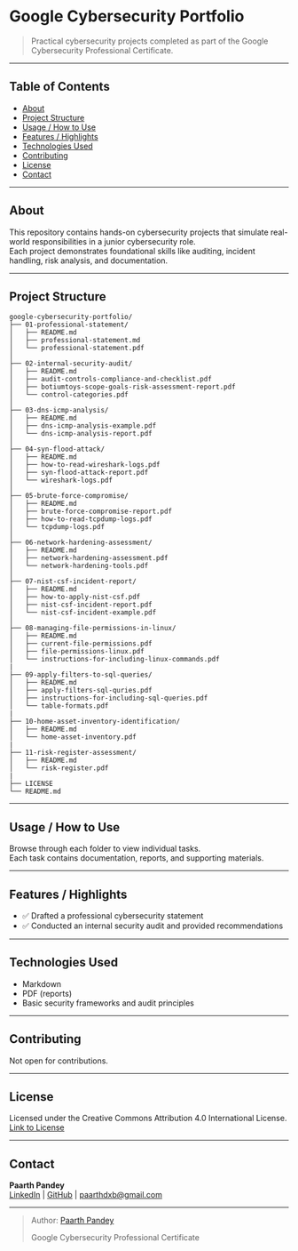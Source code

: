 # Google Cybersecurity Portfolio

> Practical cybersecurity projects completed as part of the Google Cybersecurity Professional Certificate.

---

## Table of Contents

- [About](#about)  
- [Project Structure](#project-structure)  
- [Usage / How to Use](#usage--how-to-use)  
- [Features / Highlights](#features--highlights)  
- [Technologies Used](#technologies-used)  
- [Contributing](#contributing)  
- [License](#license)  
- [Contact](#contact)

---

## About

This repository contains hands-on cybersecurity projects that simulate real-world responsibilities in a junior cybersecurity role.  
Each project demonstrates foundational skills like auditing, incident handling, risk analysis, and documentation.

---

## Project Structure
```
google-cybersecurity-portfolio/
├── 01-professional-statement/
│   ├── README.md
│   ├── professional-statement.md
│   └── professional-statement.pdf
│
├── 02-internal-security-audit/
│   ├── README.md
│   ├── audit-controls-compliance-and-checklist.pdf
│   ├── botiumtoys-scope-goals-risk-assessment-report.pdf
│   └── control-categories.pdf
│
├── 03-dns-icmp-analysis/
│   ├── README.md
│   ├── dns-icmp-analysis-example.pdf
│   └── dns-icmp-analysis-report.pdf
│
├── 04-syn-flood-attack/
│   ├── README.md
│   ├── how-to-read-wireshark-logs.pdf
│   ├── syn-flood-attack-report.pdf
│   └── wireshark-logs.pdf
│
├── 05-brute-force-compromise/
│   ├── README.md
│   ├── brute-force-compromise-report.pdf
│   ├── how-to-read-tcpdump-logs.pdf
│   └── tcpdump-logs.pdf
│
├── 06-network-hardening-assessment/
│   ├── README.md
│   ├── network-hardening-assessment.pdf
│   └── network-hardening-tools.pdf
│
├── 07-nist-csf-incident-report/
│   ├── README.md
│   ├── how-to-apply-nist-csf.pdf
│   ├── nist-csf-incident-report.pdf
│   └── nist-csf-incident-example.pdf
│
├── 08-managing-file-permissions-in-linux/
│   ├── README.md
│   ├── current-file-permissions.pdf
│   ├── file-permissions-linux.pdf
│   └── instructions-for-including-linux-commands.pdf
|
├── 09-apply-filters-to-sql-queries/
│   ├── README.md
│   ├── apply-filters-sql-quries.pdf
│   ├── instructions-for-including-sql-queries.pdf
│   └── table-formats.pdf
|
├── 10-home-asset-inventory-identification/
│   ├── README.md
│   └── home-asset-inventory.pdf
|
├── 11-risk-register-assessment/
│   ├── README.md
│   └── risk-register.pdf
|
├── LICENSE
└── README.md
```
---

## Usage / How to Use

Browse through each folder to view individual tasks.  
Each task contains documentation, reports, and supporting materials.

---

## Features / Highlights

- ✅ Drafted a professional cybersecurity statement  
- ✅ Conducted an internal security audit and provided recommendations  

---

## Technologies Used

- Markdown  
- PDF (reports)  
- Basic security frameworks and audit principles  

---

## Contributing

Not open for contributions.

---

## License

Licensed under the Creative Commons Attribution 4.0 International License.  
[Link to License](https://creativecommons.org/licenses/by/4.0/)

---

## Contact

**Paarth Pandey**  
[LinkedIn](https://www.linkedin.com/in/paarth-pandey-13779529b/) | [GitHub](https://github.com/paarthpandey10) | paarthdxb@gmail.com

---

> Author: [Paarth Pandey](https://github.com/paarthpandey10)  
>  
> Google Cybersecurity Professional Certificate
